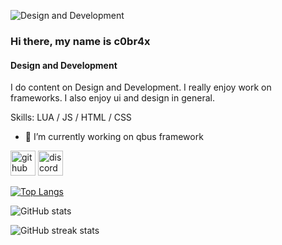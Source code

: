 
![Design and Development](https://cdn.discordapp.com/attachments/792954965668790346/852605618354257920/programmingcodeabstractt_499140.png)

### Hi there, my name is c0br4x
#### Design and Development

I do content on Design and Development. I really enjoy work on frameworks. I also enjoy ui and design in general.

Skills: LUA / JS / HTML / CSS

- 🔭 I’m currently working on qbus framework 


[<img src='https://cdn.jsdelivr.net/npm/simple-icons@3.0.1/icons/github.svg' alt='github' height='40'>](https://github.com/c0br4x-d3v)  [<img src='https://cdn.jsdelivr.net/npm/simple-icons@3.0.1/icons/discord.svg' alt='discord' height='40'>](c0br4x#8859)  

[![Top Langs](https://github-readme-stats.vercel.app/api/top-langs/?username=c0br4x-d3v)](https://github.com/anuraghazra/github-readme-stats)

![GitHub stats](https://github-readme-stats.vercel.app/api?username=c0br4x-d3v&show_icons=true)  

![GitHub streak stats](https://github-readme-streak-stats.herokuapp.com/?user=c0br4x-d3v)  

